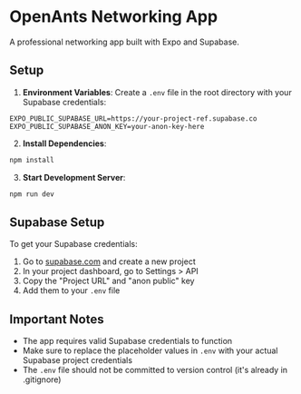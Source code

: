 # OpenAnts Networking App

A professional networking app built with Expo and Supabase.

## Setup

1. **Environment Variables**: Create a `.env` file in the root directory with your Supabase credentials:

```env
EXPO_PUBLIC_SUPABASE_URL=https://your-project-ref.supabase.co
EXPO_PUBLIC_SUPABASE_ANON_KEY=your-anon-key-here
```

2. **Install Dependencies**:
```bash
npm install
```

3. **Start Development Server**:
```bash
npm run dev
```

## Supabase Setup

To get your Supabase credentials:

1. Go to [supabase.com](https://supabase.com) and create a new project
2. In your project dashboard, go to Settings > API
3. Copy the "Project URL" and "anon public" key
4. Add them to your `.env` file

## Important Notes

- The app requires valid Supabase credentials to function
- Make sure to replace the placeholder values in `.env` with your actual Supabase project credentials
- The `.env` file should not be committed to version control (it's already in .gitignore)